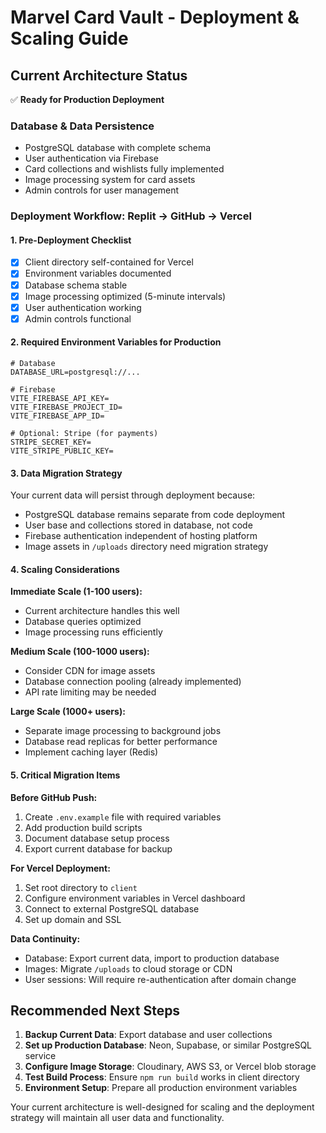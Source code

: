 # Marvel Card Vault - Deployment & Scaling Guide

## Current Architecture Status
✅ **Ready for Production Deployment**

### Database & Data Persistence
- PostgreSQL database with complete schema
- User authentication via Firebase
- Card collections and wishlists fully implemented
- Image processing system for card assets
- Admin controls for user management

### Deployment Workflow: Replit → GitHub → Vercel

#### 1. Pre-Deployment Checklist
- [x] Client directory self-contained for Vercel
- [x] Environment variables documented
- [x] Database schema stable
- [x] Image processing optimized (5-minute intervals)
- [x] User authentication working
- [x] Admin controls functional

#### 2. Required Environment Variables for Production
```
# Database
DATABASE_URL=postgresql://...

# Firebase
VITE_FIREBASE_API_KEY=
VITE_FIREBASE_PROJECT_ID=
VITE_FIREBASE_APP_ID=

# Optional: Stripe (for payments)
STRIPE_SECRET_KEY=
VITE_STRIPE_PUBLIC_KEY=
```

#### 3. Data Migration Strategy
Your current data will persist through deployment because:
- PostgreSQL database remains separate from code deployment
- User base and collections stored in database, not code
- Firebase authentication independent of hosting platform
- Image assets in `/uploads` directory need migration strategy

#### 4. Scaling Considerations

**Immediate Scale (1-100 users):**
- Current architecture handles this well
- Database queries optimized
- Image processing runs efficiently

**Medium Scale (100-1000 users):**
- Consider CDN for image assets
- Database connection pooling (already implemented)
- API rate limiting may be needed

**Large Scale (1000+ users):**
- Separate image processing to background jobs
- Database read replicas for better performance
- Implement caching layer (Redis)

#### 5. Critical Migration Items

**Before GitHub Push:**
1. Create `.env.example` file with required variables
2. Add production build scripts
3. Document database setup process
4. Export current database for backup

**For Vercel Deployment:**
1. Set root directory to `client`
2. Configure environment variables in Vercel dashboard
3. Connect to external PostgreSQL database
4. Set up domain and SSL

**Data Continuity:**
- Database: Export current data, import to production database
- Images: Migrate `/uploads` to cloud storage or CDN
- User sessions: Will require re-authentication after domain change

## Recommended Next Steps

1. **Backup Current Data**: Export database and user collections
2. **Set up Production Database**: Neon, Supabase, or similar PostgreSQL service
3. **Configure Image Storage**: Cloudinary, AWS S3, or Vercel blob storage
4. **Test Build Process**: Ensure `npm run build` works in client directory
5. **Environment Setup**: Prepare all production environment variables

Your current architecture is well-designed for scaling and the deployment strategy will maintain all user data and functionality.